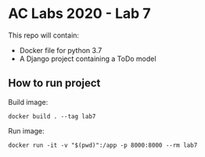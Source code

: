 # AC Labs 2020 - Lab 7

This repo will contain:
 - Docker file for python 3.7
 - A Django project containing a ToDo model

## How to run project

Build image:

`docker build . --tag lab7`

Run image:

`docker run -it -v "$(pwd)":/app -p 8000:8000 --rm lab7`
